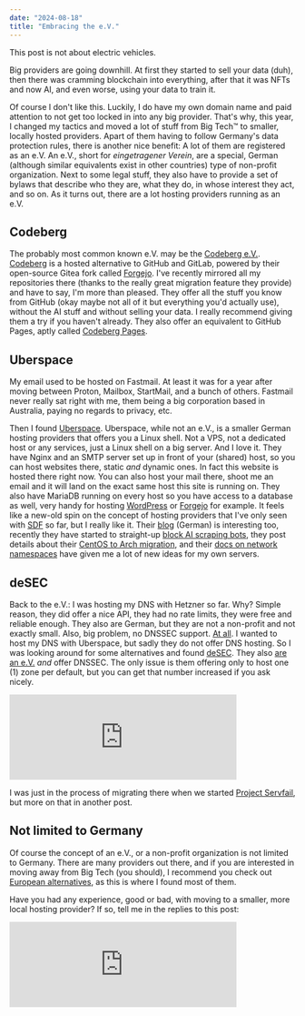 ```yaml
---
date: "2024-08-18"
title: "Embracing the e.V."
---
```


This post is not about electric vehicles.

Big providers are going downhill. At first they started to sell your data (duh), then there was cramming blockchain into everything, after that it was NFTs and now AI, and even worse, using your data to train it.

Of course I don't like this. Luckily, I do have my own domain name and paid attention to not get too locked in into any big provider. That's why, this year, I changed my tactics and moved a lot of stuff from Big Tech™ to smaller, locally hosted providers. Apart of them having to follow Germany's data protection rules, there is another nice benefit: A lot of them are registered as an e.V.
An e.V., short for *eingetragener Verein*, are a special, German (although similar equivalents exist in other countries) type of non-profit organization. Next to some legal stuff, they also have to provide a set of bylaws that describe who they are, what they do, in whose interest they act, and so on. As it turns out, there are a lot hosting providers running as an e.V.

## Codeberg

The probably most common known e.V. may be the [Codeberg e.V.](https://docs.codeberg.org/getting-started/what-is-codeberg/#what-is-codeberg-e.v.%3F). [Codeberg](https://codeberg.org/) is a hosted alternative to GitHub and GitLab, powered by their open-source Gitea fork called [Forgejo](https://forgejo.org/). I've recently mirrored all my repositories there (thanks to the really great migration feature they provide) and have to say, I'm more than pleased. They offer all the stuff you know from GitHub (okay maybe not all of it but everything you'd actually use), without the AI stuff and without selling your data. I really recommend giving them a try if you haven't already. They also offer an equivalent to GitHub Pages, aptly called [Codeberg Pages](https://docs.codeberg.org/codeberg-pages/).

## Uberspace

My email used to be hosted on Fastmail. At least it was for a year after moving between Proton, Mailbox, StartMail, and a bunch of others. Fastmail never really sat right with me, them being a big corporation based in Australia, paying no regards to privacy, etc.

Then I found [Uberspace](https://uberspace.de/en/). Uberspace, while not an e.V., is a smaller German hosting providers that offers you a Linux shell. Not a VPS, not a dedicated host or any services, just a Linux shell on a big server. And I love it. They have Nginx and an SMTP server set up in front of your (shared) host, so you can host websites there, static *and* dynamic ones. In fact this website is hosted there right now. You can also host your mail there, shoot me an email and it will land on the exact same host this site is running on. They also have MariaDB running on every host so you have access to a database as well, very handy for hosting [WordPress](https://lab.uberspace.de/guide_wordpress/) or [Forgejo](https://lab.uberspace.de/guide_forgejo/) for example. It feels like a new-old spin on the concept of hosting providers that I've only seen with [SDF](https://sdf.org) so far, but I really like it. Their [blog](https://blog.uberspace.de) (German) is interesting too, recently they have started to straight-up [block AI scraping bots](https://blog.uberspace.de/2024/08/bad-robots/), they post details about their [CentOS to Arch migration](https://blog.uberspace.de/2024/07/ein-mirror-fuer-u8/), and their [docs on network namespaces](https://manual.uberspace.de/background-network/) have given me a lot of new ideas for my own servers.

## deSEC

Back to the e.V.: I was hosting my DNS with Hetzner so far. Why? Simple reason, they did offer a nice API, they had no rate limits, they were free and reliable enough. They also are German, but they are not a non-profit and not exactly small. Also, big problem, no DNSSEC support. [At all](https://docs.hetzner.com/dns-console/dns/general/dnssec/#dnssec-and-hetzner-online). I wanted to host my DNS with Uberspace, but sadly they do not offer DNS hosting. So I was looking around for some alternatives and found [deSEC](https://desec.io). They also [are an e.V.](https://desec.io/about) *and* offer DNSSEC. The only issue is them offering only to host one (1) zone per default, but you can get that number increased if you ask nicely.

<iframe src="https://toot.kif.rocks/@ruhrscholz/112982934926687929/embed" class="mastodon-embed" style="max-width: 100%; border: 0" width="400" allowfullscreen="allowfullscreen"></iframe><script src="https://toot.kif.rocks/embed.js" async="async"></script>

I was just in the process of migrating there when we started [Project Servfail](https://beta.servfail.network), but more on that in another post.

## Not limited to Germany

Of course the concept of an e.V., or a non-profit organization is not limited to Germany. There are many providers out there, and if you are interested in moving away from Big Tech (you should), I recommend you check out [European alternatives](https://european-alternatives.eu), as this is where I found most of them.

Have you had any experience, good or bad, with moving to a smaller, more local hosting provider? If so, tell me in the replies to this post:

<iframe src="https://toot.kif.rocks/@ruhrscholz/112983462540568791/embed" class="mastodon-embed" style="max-width: 100%; border: 0" width="400" allowfullscreen="allowfullscreen"></iframe><script src="https://toot.kif.rocks/embed.js" async="async"></script>